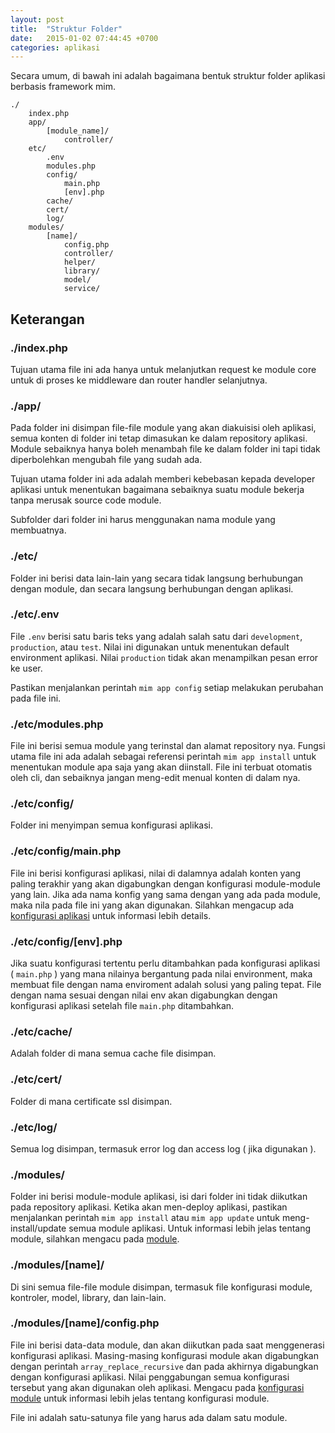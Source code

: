```yaml
---
layout: post
title:  "Struktur Folder"
date:   2015-01-02 07:44:45 +0700
categories: aplikasi
---
```


Secara umum, di bawah ini adalah bagaimana bentuk struktur folder aplikasi berbasis
framework mim.

```
./
    index.php
    app/
        [module_name]/
            controller/
    etc/
        .env
        modules.php
        config/
            main.php
            [env].php
        cache/
        cert/
        log/
    modules/
        [name]/
            config.php
            controller/
            helper/
            library/
            model/
            service/
```

## Keterangan

### ./index.php

Tujuan utama file ini ada hanya untuk melanjutkan request ke module core untuk
di proses ke middleware dan router handler selanjutnya.

### ./app/

Pada folder ini disimpan file-file module yang akan diakuisisi oleh aplikasi, semua
konten di folder ini tetap dimasukan ke dalam repository aplikasi. Module sebaiknya
hanya boleh menambah file ke dalam folder ini tapi tidak diperbolehkan mengubah
file yang sudah ada.

Tujuan utama folder ini ada adalah memberi kebebasan kepada developer aplikasi
untuk menentukan bagaimana sebaiknya suatu module bekerja tanpa merusak source
code module.

Subfolder dari folder ini harus menggunakan nama module yang membuatnya.

### ./etc/

Folder ini berisi data lain-lain yang secara tidak langsung berhubungan dengan
module, dan secara langsung berhubungan dengan aplikasi.

### ./etc/.env

File `.env` berisi satu baris teks yang adalah salah satu dari `development`,
`production`, atau `test`. Nilai ini digunakan untuk menentukan default environment
aplikasi. Nilai `production` tidak akan menampilkan pesan error ke user. 

Pastikan menjalankan perintah `mim app config` setiap melakukan perubahan pada 
file ini.

### ./etc/modules.php

File ini berisi semua module yang terinstal dan alamat repository nya. Fungsi utama
file ini ada adalah sebagai referensi perintah `mim app install` untuk menentukan
module apa saja yang akan diinstall. File ini terbuat otomatis oleh cli, dan 
sebaiknya jangan meng-edit menual konten di dalam nya.

### ./etc/config/

Folder ini menyimpan semua konfigurasi aplikasi.

### ./etc/config/main.php

File ini berisi konfigurasi aplikasi, nilai di dalamnya adalah konten yang paling
terakhir yang akan digabungkan dengan konfigurasi module-module yang lain. Jika
ada nama konfig yang sama dengan yang ada pada module, maka nila pada file ini yang
akan digunakan. Silahkan mengacup ada 
[konfigurasi aplikasi](/modules/core/app/configuration/) untuk
informasi lebih details.

### ./etc/config/[env].php

Jika suatu konfigurasi tertentu perlu ditambahkan pada konfigurasi aplikasi ( `main.php` )
yang mana nilainya bergantung pada nilai environment, maka membuat file dengan 
nama enviroment adalah solusi yang paling tepat. File dengan nama sesuai dengan
nilai env akan digabungkan dengan konfigurasi aplikasi setelah file `main.php`
ditambahkan.

### ./etc/cache/

Adalah folder di mana semua cache file disimpan.

### ./etc/cert/

Folder di mana certificate ssl disimpan.

### ./etc/log/

Semua log disimpan, termasuk error log dan access log ( jika digunakan ).

### ./modules/

Folder ini berisi module-module aplikasi, isi dari folder ini tidak diikutkan pada
repository aplikasi. Ketika akan men-deploy aplikasi, pastikan menjalankan perintah
`mim app install` atau `mim app update` untuk meng-install/update semua module
aplikasi. Untuk informasi lebih jelas tentang module, silahkan mengacu pada 
[module](/modules/core/module/).

### ./modules/[name]/

Di sini semua file-file module disimpan, termasuk file konfigurasi module, kontroler,
model, library, dan lain-lain.

### ./modules/[name]/config.php

File ini berisi data-data module, dan akan diikutkan pada saat menggenerasi konfigurasi
aplikasi. Masing-masing konfigurasi module akan digabungkan dengan perintah
`array_replace_recursive` dan pada akhirnya digabungkan dengan konfigurasi
aplikasi. Nilai penggabungan semua konfigurasi tersebut yang akan digunakan oleh
aplikasi. Mengacu pada [konfigurasi module](/modules/core/module/config/)
untuk informasi lebih jelas tentang konfigurasi module.

File ini adalah satu-satunya file yang harus ada dalam satu module.